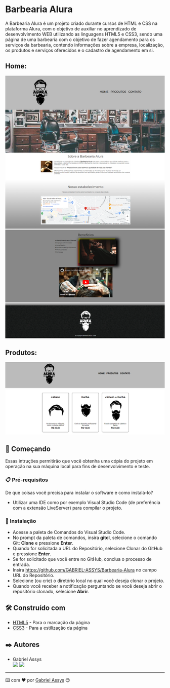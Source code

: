 # Barbearia Alura

  A Barbearia Alura é um projeto criado durante cursos de HTML e CSS na plataforma Alura, com o objetivo de auxiliar no aprendizado de desenvolvimento WEB utilizando as linguagens HTML5 e CSS3, sendo uma página de uma barbearia com o objetivo de fazer agendamento para os serviços da barbearia, contendo informações sobre a empresa, localização, os produtos e serviços oferecidos e o cadastro de agendamento em si.

## Home:
![print da página](https://github.com/GABRIEL-ASSYS/Barbearia-Alura/blob/main/imagens/print.png)
![print da página](https://github.com/GABRIEL-ASSYS/Barbearia-Alura/blob/main/imagens/print%202.png)
![print da página](https://github.com/GABRIEL-ASSYS/Barbearia-Alura/blob/main/imagens/print%203.png)
![print da página](https://github.com/GABRIEL-ASSYS/Barbearia-Alura/blob/main/imagens/print%204.png)

## Produtos:
![print da página](https://github.com/GABRIEL-ASSYS/Barbearia-Alura/blob/main/imagens/print%205.png)

## 🚀 Começando

Essas intruções permitirão que você obtenha uma cópia do projeto em operação na sua máquina local para fins de desenvolvimento e teste.

### 📋 Pré-requisitos

De que coisas você precisa para instalar o software e como instalá-lo?

* Utilizar uma IDE como por exemplo Visual Studio Code (de preferência com a extensão LiveServer) para compilar o projeto.

### 🔧 Instalação

* Acesse a paleta de Comandos do Visual Studio Code.
* No prompt da paleta de comandos, insira <b>gitcl</b>, selecione o comando Git: <b>Clone</b> e pressione <b>Enter</b>.
* Quando for solicitada a URL do Repositório, selecione Clonar do GitHub e pressione <b>Enter</b>.
* Se for solicitado que você entre no GitHub, conclua o processo de entrada.
* Insira https://github.com/GABRIEL-ASSYS/Barbearia-Alura no campo URL do Repositório.
* Selecione (ou crie) o diretório local no qual você deseja clonar o projeto.
* Quando você receber a notificação perguntando se você deseja abrir o repositório clonado, selecione <b>Abrir</b>.

## 🛠️ Construído com

* [HTML5](https://developer.mozilla.org/en-US/docs/Web/HTML) - Para o marcação da página
* [CSS3](https://developer.mozilla.org/en-US/docs/Web/CSS) - Para a estilização da página

## ✒️ Autores

* Gabriel Assys <br>
[<img src="https://img.shields.io/badge/linkedin-%230077B5.svg?&style=for-the-badge&logo=linkedin&logoColor=white" />](https://www.linkedin.com/in/gabriel-assys/)
[<img src = "https://img.shields.io/badge/instagram-%23E4405F.svg?&style=for-the-badge&logo=instagram&logoColor=white">](https://www.instagram.com/gabriel_brachak/)

---
⌨️ com ❤️ por [Gabriel Assys](https://github.com/GABRIEL-ASSYS) 😊
